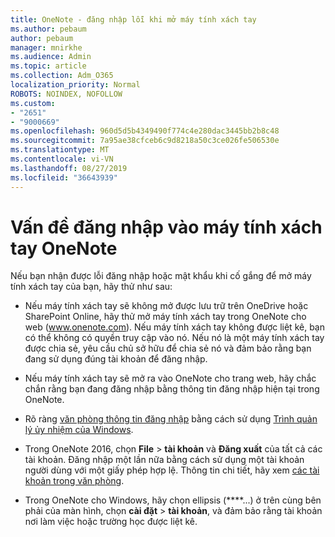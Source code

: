 ```yaml
---
title: OneNote - đăng nhập lỗi khi mở máy tính xách tay
ms.author: pebaum
author: pebaum
manager: mnirkhe
ms.audience: Admin
ms.topic: article
ms.collection: Adm_O365
localization_priority: Normal
ROBOTS: NOINDEX, NOFOLLOW
ms.custom:
- "2651"
- "9000669"
ms.openlocfilehash: 960d5d5b4349490f774c4e280dac3445bb2b8c48
ms.sourcegitcommit: 7a95ae38cfceb6c9d8218a50c3ce026fe506530e
ms.translationtype: MT
ms.contentlocale: vi-VN
ms.lasthandoff: 08/27/2019
ms.locfileid: "36643939"
---
```

# <a name="issues-signing-in-to-onenote-notebooks"></a>Vấn đề đăng nhập vào máy tính xách tay OneNote

Nếu bạn nhận được lỗi đăng nhập hoặc mật khẩu khi cố gắng để mở máy tính xách tay của bạn, hãy thử như sau:

- Nếu máy tính xách tay sẽ không mở được lưu trữ trên OneDrive hoặc SharePoint Online, hãy thử mở máy tính xách tay trong OneNote cho web (www.onenote.com). Nếu máy tính xách tay không được liệt kê, bạn có thể không có quyền truy cập vào nó. Nếu nó là một máy tính xách tay được chia sẻ, yêu cầu chủ sở hữu để chia sẻ nó và đảm bảo rằng bạn đang sử dụng đúng tài khoản để đăng nhập.

- Nếu máy tính xách tay sẽ mở ra vào OneNote cho trang web, hãy chắc chắn rằng bạn đang đăng nhập bằng thông tin đăng nhập hiện tại trong OneNote. 

- Rõ ràng [văn phòng thông tin đăng nhập](https://docs.microsoft.com/office/troubleshoot/error-messages/another-account-already-signed-in#step-3-clear-cached-credentials-on-the-computer) bằng cách sử dụng [Trình quản lý ủy nhiệm của Windows](https://support.microsoft.com/help/4026814/windows-accessing-credential-manager).

- Trong OneNote 2016, chọn **File** > **tài khoản** và **Đăng xuất** của tất cả các tài khoản. Đăng nhập một lần nữa bằng cách sử dụng một tài khoản người dùng với một giấy phép hợp lệ. Thông tin chi tiết, hãy xem [các tài khoản trong văn phòng](https://support.office.com/article/accounts-in-office-628ea040-f265-49de-b986-be09c3ebf8a9).

- Trong OneNote cho Windows, hãy chọn ellipsis (****...) ở trên cùng bên phải của màn hình, chọn **cài đặt** > **tài khoản**, và đảm bảo rằng tài khoản nơi làm việc hoặc trường học được liệt kê.